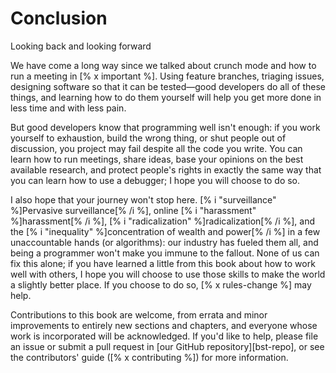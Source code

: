 # Conclusion

<p class="subtitle">Looking back and looking forward</p>

We have come a long way since we talked about crunch mode and how to run a
meeting in [% x important %].  Using feature branches, triaging issues,
designing software so that it can be tested—good developers do all of these
things, and learning how to do them yourself will help you get more done in less
time and with less pain.

But good developers know that programming well isn't enough: if you work
yourself to exhaustion, build the wrong thing, or shut people out of discussion,
you project may fail despite all the code you write.  You can learn how to run
meetings, share ideas, base your opinions on the best available research, and
protect people's rights in exactly the same way that you can learn how to use a
debugger; I hope you will choose to do so.

I also hope that your journey won't stop here.  [% i "surveillance" %]Pervasive
surveillance[% /i %], online [% i "harassment" %]harassment[% /i %], [% i "radicalization" %]radicalization[% /i %], and the [% i "inequality" %]concentration of wealth and power[% /i %] in a few unaccountable
hands (or algorithms): our industry has fueled them all, and being a programmer
won't make you immune to the fallout.  None of us can fix this alone; if you
have learned a little from this book about how to work well with others, I hope
you will choose to use those skills to make the world a slightly better place.
If you choose to do so, [% x rules-change %] may help.

Contributions to this book are welcome, from errata and minor improvements to
entirely new sections and chapters, and everyone whose work is incorporated will
be acknowledged.  If you'd like to help, please file an issue or submit a pull
request in [our GitHub repository][bst-repo], or see the contributors' guide
([% x contributing %]) for more information.
